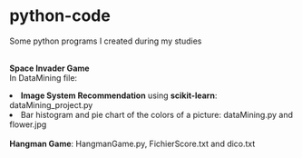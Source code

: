 # python-code
Some python programs I created during my studies

<br/><b>Space Invader Game</b>
<br/>In DataMining file:
<li><b>Image System Recommendation</b> using <b>scikit-learn</b>: dataMining_project.py</li>
<li>Bar histogram and pie chart of the colors of a picture: dataMining.py and flower.jpg</li>
<br/><b>Hangman Game</b>: HangmanGame.py, FichierScore.txt and dico.txt
